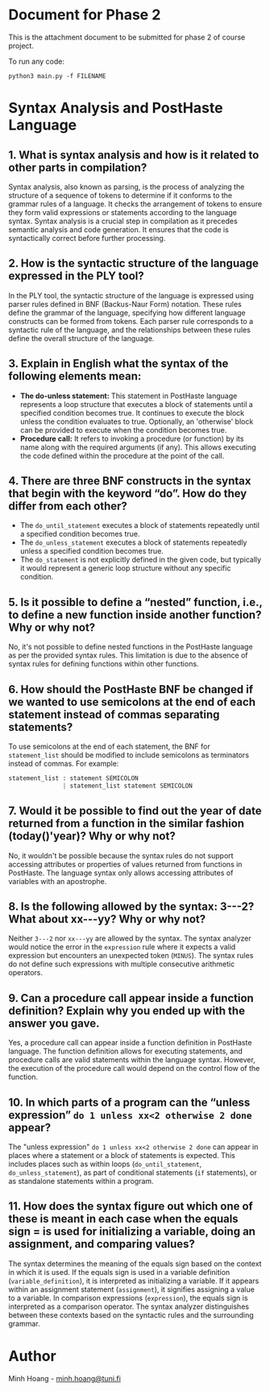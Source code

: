 # Document for Phase 2

This is the attachment document to be submitted for phase 2 of course project.

To run any code:

```
python3 main.py -f FILENAME
```

# Syntax Analysis and PostHaste Language

## 1. What is syntax analysis and how is it related to other parts in compilation?

Syntax analysis, also known as parsing, is the process of analyzing the structure of a sequence of tokens to determine if it conforms to the grammar rules of a language. It checks the arrangement of tokens to ensure they form valid expressions or statements according to the language syntax. Syntax analysis is a crucial step in compilation as it precedes semantic analysis and code generation. It ensures that the code is syntactically correct before further processing.

## 2. How is the syntactic structure of the language expressed in the PLY tool?

In the PLY tool, the syntactic structure of the language is expressed using parser rules defined in BNF (Backus-Naur Form) notation. These rules define the grammar of the language, specifying how different language constructs can be formed from tokens. Each parser rule corresponds to a syntactic rule of the language, and the relationships between these rules define the overall structure of the language.

## 3. Explain in English what the syntax of the following elements mean:

- **The do-unless statement:** This statement in PostHaste language represents a loop structure that executes a block of statements until a specified condition becomes true. It continues to execute the block unless the condition evaluates to true. Optionally, an 'otherwise' block can be provided to execute when the condition becomes true.
- **Procedure call:** It refers to invoking a procedure (or function) by its name along with the required arguments (if any). This allows executing the code defined within the procedure at the point of the call.

## 4. There are three BNF constructs in the syntax that begin with the keyword “do”. How do they differ from each other?

- The `do_until_statement` executes a block of statements repeatedly until a specified condition becomes true.
- The `do_unless_statement` executes a block of statements repeatedly unless a specified condition becomes true.
- The `do_statement` is not explicitly defined in the given code, but typically it would represent a generic loop structure without any specific condition.

## 5. Is it possible to define a “nested” function, i.e., to define a new function inside another function? Why or why not?

No, it's not possible to define nested functions in the PostHaste language as per the provided syntax rules. This limitation is due to the absence of syntax rules for defining functions within other functions.

## 6. How should the PostHaste BNF be changed if we wanted to use semicolons at the end of each statement instead of commas separating statements?

To use semicolons at the end of each statement, the BNF for `statement_list` should be modified to include semicolons as terminators instead of commas. For example:

```python
statement_list : statement SEMICOLON
               | statement_list statement SEMICOLON
```

## 7. Would it be possible to find out the year of date returned from a function in the similar fashion (today()'year)? Why or why not?

No, it wouldn't be possible because the syntax rules do not support accessing attributes or properties of values returned from functions in PostHaste. The language syntax only allows accessing attributes of variables with an apostrophe.

## 8. Is the following allowed by the syntax: 3---2? What about xx---yy? Why or why not?

Neither `3---2` nor `xx---yy` are allowed by the syntax. The syntax analyzer would notice the error in the `expression` rule where it expects a valid expression but encounters an unexpected token (`MINUS`). The syntax rules do not define such expressions with multiple consecutive arithmetic operators.

## 9. Can a procedure call appear inside a function definition? Explain why you ended up with the answer you gave.

Yes, a procedure call can appear inside a function definition in PostHaste language. The function definition allows for executing statements, and procedure calls are valid statements within the language syntax. However, the execution of the procedure call would depend on the control flow of the function.

## 10. In which parts of a program can the “unless expression” `do 1 unless xx<2 otherwise 2 done` appear?

The "unless expression" `do 1 unless xx<2 otherwise 2 done` can appear in places where a statement or a block of statements is expected. This includes places such as within loops (`do_until_statement`, `do_unless_statement`), as part of conditional statements (`if` statements), or as standalone statements within a program.

## 11. How does the syntax figure out which one of these is meant in each case when the equals sign = is used for initializing a variable, doing an assignment, and comparing values?

The syntax determines the meaning of the equals sign based on the context in which it is used. If the equals sign is used in a variable definition (`variable_definition`), it is interpreted as initializing a variable. If it appears within an assignment statement (`assignment`), it signifies assigning a value to a variable. In comparison expressions (`expression`), the equals sign is interpreted as a comparison operator. The syntax analyzer distinguishes between these contexts based on the syntactic rules and the surrounding grammar.

# Author

Minh Hoang - minh.hoang@tuni.fi